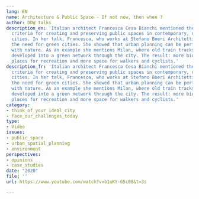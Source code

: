 ```yaml
---
lang: EN
name: Architecture & Public Space - If not now, then when ?
author: DDW talks
description_en: 'Italian architect Francesca Cesa Bianchi mentioned the need for new
  criteria for creating and preserving public spaces in contemporary, densely populated
  cities. In her talk, Francesca, who works at Stefano Boeri Architetti, emphasised
  the need for green cities. She showed that urban planning can be perfectly balanced
  with nature. As an example she mentions Milan, where old train tracks have been
  developed into a green network through the city. The result: more biodiversity,
  places for recreation and more space for walkers and cyclists.'
description_fr: 'Italian architect Francesca Cesa Bianchi mentioned the need for new
  criteria for creating and preserving public spaces in contemporary, densely populated
  cities. In her talk, Francesca, who works at Stefano Boeri Architetti, emphasised
  the need for green cities. She showed that urban planning can be perfectly balanced
  with nature. As an example she mentions Milan, where old train tracks have been
  developed into a green network through the city. The result: more biodiversity,
  places for recreation and more space for walkers and cyclists.'
category:
- think_of_your_ideal_city
- face_our_challenges_today
type:
- Video
issues:
- public_space
- urban_spatial_planning
- environment
perspectives:
- opinions
- case_studies
date: "2020"
file: ''
url: https://www.youtube.com/watch?v=b1uKY-65c08&t=3s

---
```

